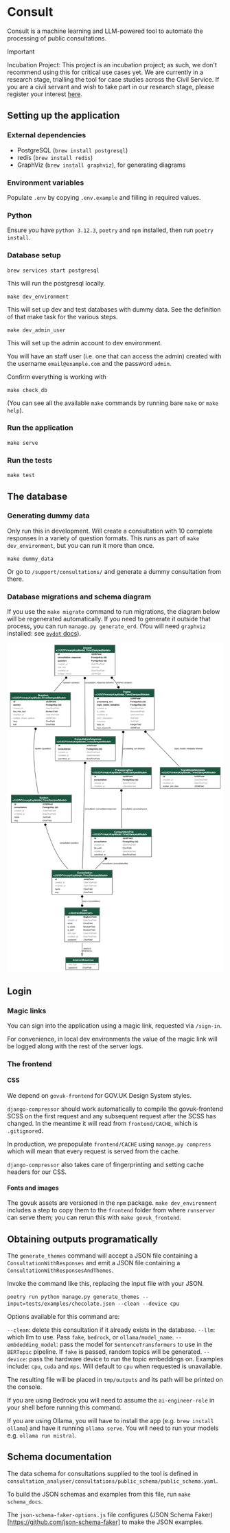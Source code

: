 # Consult

Consult is a machine learning and LLM-powered tool to automate the processing of public consultations.

> [!IMPORTANT]
> Incubation Project: This project is an incubation project; as such, we don't recommend using this for critical use cases yet. We are currently in a research stage, trialling the tool for case studies across the Civil Service. If you are a civil servant and wish to take part in our research stage, please register your interest [here](https://www.smartsurvey.co.uk/s/consultation-interest/).


## Setting up the application

### External dependencies

- PostgreSQL (`brew install postgresql`)
- redis (`brew install redis`)
- GraphViz (`brew install graphviz`), for generating diagrams

### Environment variables

Populate `.env` by copying `.env.example` and filling in required values.

### Python

Ensure you have `python 3.12.3`, `poetry` and `npm` installed, then run `poetry install`.

### Database setup

```
brew services start postgresql
```
This will run the postgresql locally.

```
make dev_environment
```

This will set up dev and test databases with dummy data. See the definition of that make task for the various steps.

```
make dev_admin_user
```
This will set up the admin account to dev environment.

You will have an staff user (i.e. one that can access the admin) created with the username `email@example.com` and the password `admin`.


Confirm everything is working with

```
make check_db
```

(You can see all the available `make` commands by running bare `make` or `make help`).

### Run the application

```
make serve
```

### Run the tests

```
make test
```

## The database

### Generating dummy data

Only run this in development. Will create a consultation with 10 complete
responses in a variety of question formats. This runs as part of `make
dev_environment`, but you can run it more than once.

```
make dummy_data
```

Or go to `/support/consultations/` and generate a dummy consultation from there.

### Database migrations and schema diagram

If you use the `make migrate` command to run migrations, the diagram below will
be regenerated automatically. If you need to generate it outside that process,
you can run `manage.py generate_erd`. (You will need `graphviz` installed: see
[`pydot` docs](https://pypi.org/project/pydot/)).

![](docs/erd.png)

## Login

### Magic links

You can sign into the application using a magic link, requested via `/sign-in`.

For convenience, in local dev environments the value of the magic link will be
logged along with the rest of the server logs.

### The frontend

#### CSS

We depend on `govuk-frontend` for GOV.UK Design System styles.

`django-compressor` should work automatically to compile the govuk-frontend
SCSS on the first request and any subsequent request after the SCSS has
changed. In the meantime it will read from `frontend/CACHE`, which is
`.gitignore`d.

In production, we prepopulate `frontend/CACHE` using `manage.py compress`
which will mean that every request is served from the cache.

`django-compressor` also takes care of fingerprinting and setting cache headers
for our CSS.

#### Fonts and images

The govuk assets are versioned in the `npm` package. `make dev_environment`
includes a step to copy them to the `frontend` folder from where `runserver`
can serve them; you can rerun this with `make govuk_frontend`.

## Obtaining outputs programatically

The `generate_themes` command will accept a JSON file containing a `ConsultationWithResponses` and emit a JSON file containing a `ConsultationWithResponsesAndThemes`.

Invoke the command like this, replacing the input file with your JSON.
```
poetry run python manage.py generate_themes --input=tests/examples/chocolate.json --clean --device cpu
```

Options available for this command are:

`--clean`: delete this consultation if it already exists in the database.
`--llm`: which llm to use. Pass `fake`, `bedrock`, or `ollama/model_name`.
`--embdedding_model`: pass the model for `SentenceTransformers` to use in the `BERTopic` pipeline. If `fake` is passed, random topics will be generated.
`--device`: pass the hardware device to run the topic embeddings on. Examples include: `cpu`, `cuda` and `mps`. Will default to `cpu` when requested is unavailable.

The resulting file will be placed in `tmp/outputs` and its path will be printed on the console.

If you are using Bedrock you will need to assume the `ai-engineer-role` in your shell before running this command.

If you are using Ollama, you will have to install the app (e.g. `brew install ollama`) and have it running `ollama serve`. You will need to run your models e.g. `ollama run mistral`.


## Schema documentation

The data schema for consultations supplied to the tool is defined in `consultation_analyser/consultations/public_schema/public_schema.yaml`.

To build the JSON schemas and examples from this file, run `make schema_docs`.

The `json-schema-faker-options.js` file configures (JSON Schema Faker)[https://github.com/json-schema-faker] to make the JSON examples.
